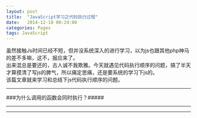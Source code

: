 ```yaml
---
layout: post
title:  "JavaScript学习之代码执行过程"
date:   2014-12-18 00:24:00
categories: Pages
tags: JavaScript
---
```

虽然接触Js时间已经不短，但并没系统深入的进行学习，以为js也跟其他php神马的差不多嘛，这不，报应来了。     
出来混总是要还的，古人诚不我欺雅。今天就遇见代码执行顺序的问题，搞了半天才算摸清了写js的脾气，所以痛定思痛，还是要系统的学习下js的。        
该篇文章就来学习和总结下js代码执行顺序的问题。
    
---     
    
###为什么调用的函数会同时执行？#####    

    

---
    

---
 
